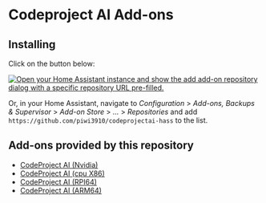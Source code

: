 # Codeproject AI Add-ons

## Installing

Click on the button below:

[![Open your Home Assistant instance and show the add add-on repository dialog with a specific repository URL pre-filled.](https://my.home-assistant.io/badges/supervisor_add_addon_repository.svg)](https://my.home-assistant.io/redirect/supervisor_add_addon_repository/?repository_url=https://github.com/piwi3910/codeprojectai-hass)

Or, in your Home Assistant, navigate to _Configuration_ > _Add-ons, Backups & Supervisor_ > _Add-on Store_ > _..._ > _Repositories_ and add `https://github.com/piwi3910/codeprojectai-hass` to the list.

## Add-ons provided by this repository
- [CodeProject AI (Nvidia)](cpai-cuda12/README.md)
- [CodeProject AI (cpu X86)](cpai-cpu/README.md)
- [CodeProject AI (RPI64)](cpai-rpi64/README.md)
- [CodeProject AI (ARM64)](cpai-arm64/README.md)